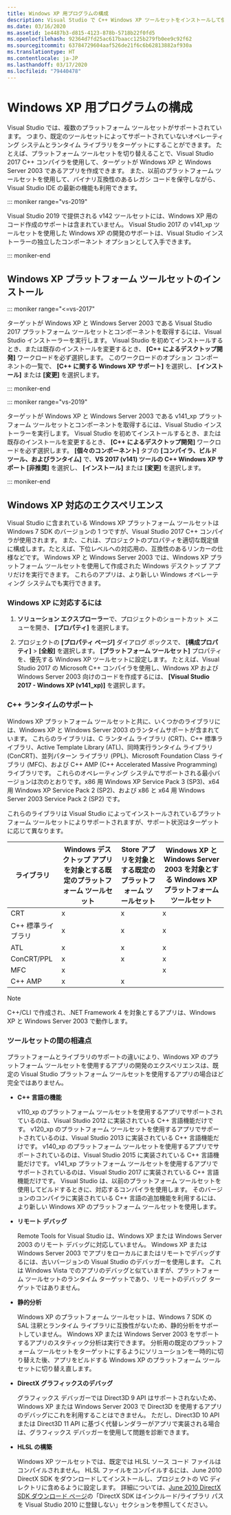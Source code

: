 ```yaml
---
title: Windows XP 用プログラムの構成
description: Visual Studio で C++ Windows XP ツールセットをインストールして使用する方法について説明します。
ms.date: 03/16/2020
ms.assetid: 1e4487b3-d815-4123-878b-5718b22f0fd5
ms.openlocfilehash: 92364d7fd25ac617baacc125b279fb0ee9c92f62
ms.sourcegitcommit: 63784729604aaf526de21f6c6b62813882af930a
ms.translationtype: HT
ms.contentlocale: ja-JP
ms.lasthandoff: 03/17/2020
ms.locfileid: "79440478"
---
```

# <a name="configuring-programs-for-windows-xp"></a>Windows XP 用プログラムの構成

Visual Studio では、複数のプラットフォーム ツールセットがサポートされています。 つまり、既定のツールセットによってサポートされていないオペレーティング システムとランタイム ライブラリをターゲットにすることができます。 たとえば、プラットフォーム ツールセットを切り替えることで、Visual Studio 2017 C++ コンパイラを使用して、ターゲットが Windows XP と Windows Server 2003 であるアプリを作成できます。 また、以前のプラットフォーム ツールセットを使用して、バイナリ互換性のあるレガシ コードを保守しながら、Visual Studio IDE の最新の機能も利用できます。

::: moniker range="vs-2019"

Visual Studio 2019 で提供される v142 ツールセットには、Windows XP 用のコード作成のサポートは含まれていません。 Visual Studio 2017 の v141_xp ツールセットを使用した Windows XP の開発のサポートは、Visual Studio インストーラーの独立したコンポーネント オプションとして入手できます。

::: moniker-end

## <a name="install-the-windows-xp-platform-toolset"></a>Windows XP プラットフォーム ツールセットのインストール

::: moniker range="<=vs-2017"

ターゲットが Windows XP と Windows Server 2003 である Visual Studio 2017 プラットフォーム ツールセットとコンポーネントを取得するには、Visual Studio インストーラーを実行します。 Visual Studio を初めてインストールするとき、または既存のインストールを変更するとき、 **[C++ によるデスクトップ開発]** ワークロードを必ず選択します。 このワークロードのオプション コンポーネントの一覧で、 **[C++ に関する Windows XP サポート]** を選択し、 **[インストール]** または **[変更]** を選択します。

::: moniker-end

::: moniker range="vs-2019"

ターゲットが Windows XP と Windows Server 2003 である v141_xp プラットフォーム ツールセットとコンポーネントを取得するには、Visual Studio インストーラーを実行します。 Visual Studio を初めてインストールするとき、または既存のインストールを変更するとき、 **[C++ によるデスクトップ開発]** ワークロードを必ず選択します。 **[個々のコンポーネント]** タブの **[コンパイラ、ビルド ツール、およびランタイム]** で、**VS 2017 (v141) ツールの C++ Windows XP サポート \[非推奨]** を選択し、 **[インストール]** または **[変更]** を選択します。

::: moniker-end

## <a name="windows-xp-targeting-experience"></a>Windows XP 対応のエクスペリエンス

Visual Studio に含まれている Windows XP プラットフォーム ツールセットは Windows 7 SDK のバージョンの 1 つですが、Visual Studio 2017 C++ コンパイラが使用されます。 また、これは、プロジェクトのプロパティを適切な既定値に構成します。たとえば、下位レベルへの対応用の、互換性のあるリンカーの仕様などです。 Windows XP と Windows Server 2003 では、Windows XP プラットフォーム ツールセットを使用して作成された Windows デスクトップ アプリだけを実行できます。 これらのアプリは、より新しい Windows オペレーティング システムでも実行できます。

### <a name="to-target-windows-xp"></a>Windows XP に対応するには

1. **ソリューション エクスプローラー**で、プロジェクトのショートカット メニューを開き、 **[プロパティ]** を選択します。

1. プロジェクトの **[プロパティ ページ]** ダイアログ ボックスで、 **[構成プロパティ]**  >  **[全般]** を選択します。 **[プラットフォーム ツールセット]** プロパティを、優先する Windows XP ツールセットに設定します。 たとえば、Visual Studio 2017 の Microsoft C++ コンパイラを使用し、Windows XP および Windows Server 2003 向けのコードを作成するには、 **[Visual Studio 2017 - Windows XP (v141_xp)]** を選択します。

### <a name="c-runtime-support"></a>C++ ランタイムのサポート

Windows XP プラットフォーム ツールセットと共に、いくつかのライブラリには、Windows XP と Windows Server 2003 のランタイムサポートが含まれています。 これらのライブラリは、C ランタイム ライブラリ (CRT)、C++ 標準ライブラリ、Active Template Library (ATL)、同時実行ランタイム ライブラリ (ConCRT)、並列パターン ライブラリ (PPL)、Microsoft Foundation Class ライブラリ (MFC)、および C++ AMP (C++ Accelerated Massive Programming) ライブラリです。 これらのオペレーティング システムでサポートされる最小バージョンは次のとおりです。x86 用 Windows XP Service Pack 3 (SP3)、x64 用 Windows XP Service Pack 2 (SP2)、および x86 と x64 用 Windows Server 2003 Service Pack 2 (SP2) です。

これらのライブラリは Visual Studio によってインストールされているプラットフォーム ツールセットによりサポートされますが、サポート状況はターゲットに応じて異なります。

|ライブラリ|Windows デスクトップ アプリを対象とする既定のプラットフォーム ツールセット|Store アプリを対象とする既定のプラットフォーム ツールセット|Windows XP と Windows Server 2003 を対象とする Windows XP プラットフォーム ツールセット|
|---|---|---|---|
|CRT|x|x|x|
|C++ 標準ライブラリ|x|x|x|
|ATL|x|x|x|
|ConCRT/PPL|x|x|x|
|MFC|x||x|
|C++ AMP|x|x||

> [!NOTE]
> C++/CLI で作成され、.NET Framework 4 を対象とするアプリは、Windows XP と Windows Server 2003 で動作します。

### <a name="differences-between-the-toolsets"></a>ツールセットの間の相違点

プラットフォームとライブラリのサポートの違いにより、Windows XP のプラットフォーム ツールセットを使用するアプリの開発のエクスペリエンスは、既定の Visual Studio プラットフォーム ツールセットを使用するアプリの場合ほど完全ではありません。

- **C++ 言語の機能**

   v110\_xp のプラットフォーム ツールセットを使用するアプリでサポートされているのは、Visual Studio 2012 に実装されている C++ 言語機能だけです。 v120\_xp のプラットフォーム ツールセットを使用するアプリでサポートされているのは、Visual Studio 2013 に実装されている C++ 言語機能だけです。 v140\_xp のプラットフォーム ツールセットを使用するアプリでサポートされているのは、Visual Studio 2015 に実装されている C++ 言語機能だけです。 v141\_xp プラットフォーム ツールセットを使用するアプリでサポートされているのは、Visual Studio 2017 に実装されている C++ 言語機能だけです。 Visual Studio は、以前のプラットフォーム ツールセットを使用してビルドするときに、対応するコンパイラを使用します。 そのバージョンのコンパイラに実装されている C++ 言語の追加機能を利用するには、より新しい Windows XP のプラットフォーム ツールセットを使用します。

- **リモート デバッグ**

   Remote Tools for Visual Studio は、Windows XP または Windows Server 2003 のリモート デバッグに対応していません。 Windows XP または Windows Server 2003 でアプリをローカルにまたはリモートでデバッグするには、古いバージョンの Visual Studio のデバッガーを使用します。 これは Windows Vista でのアプリのデバッグと似ていますが、プラットフォーム ツールセットのランタイム ターゲットであり、リモートのデバッグ ターゲットではありません。

- **静的分析**

   Windows XP のプラットフォーム ツールセットは、Windows 7 SDK の SAL 注釈とランタイム ライブラリに互換性がないため、静的分析をサポートしていません。 Windows XP または Windows Server 2003 をサポートするアプリのスタティック分析は実行できます。 分析用の既定のプラットフォーム ツールセットをターゲットにするようにソリューションを一時的に切り替えた後、アプリをビルドする Windows XP のプラットフォーム ツールセットに切り替え直します。

- **DirectX グラフィックスのデバッグ**

   グラフィックス デバッガーでは Direct3D 9 API はサポートされないため、Windows XP または Windows Server 2003 で Direct3D を使用するアプリのデバッグにこれを利用することはできません。 ただし、Direct3D 10 API または Direct3D 11 API に基づく代替レンダラーがアプリで実装される場合は、グラフィックス デバッガーを使用して問題を診断できます。

- **HLSL の構築**

   Windows XP ツールセットでは、既定では HLSL ソース コード ファイルはコンパイルされません。 HLSL ファイルをコンパイルするには、June 2010 DirectX SDK をダウンロードしてインストールし、プロジェクトの VC ディレクトリに含めるように設定します。 詳細については、[June 2010 DirectX SDK ダウンロード ページ](https://www.microsoft.com/download/details.aspx?displaylang=en&id=6812)の「DirectX SDK はインクルード/ライブラリ パスを Visual Studio 2010 に登録しない」セクションを参照してください。
